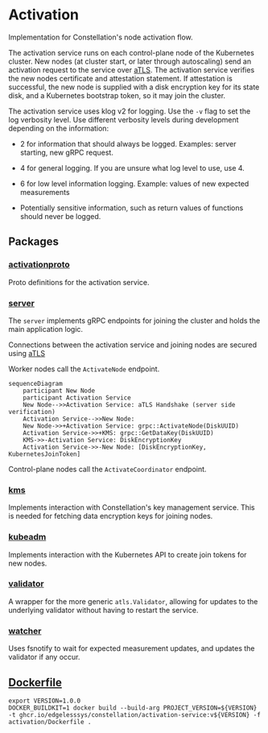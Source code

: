 # Activation

Implementation for Constellation's node activation flow.

The activation service runs on each control-plane node of the Kubernetes cluster.
New nodes (at cluster start, or later through autoscaling) send an activation request to the service over [aTLS](../coordinator/atls/).
The activation service verifies the new nodes certificate and attestation statement.
If attestation is successful, the new node is supplied with a disk encryption key for its state disk, and a Kubernetes bootstrap token, so it may join the cluster.

The activation service uses klog v2 for logging.
Use the `-v` flag to set the log verbosity level.
Use different verbosity levels during development depending on the information:

* 2 for information that should always be logged. Examples: server starting, new gRPC request.

* 4 for general logging. If you are unsure what log level to use, use 4.

* 6 for low level information logging. Example: values of new expected measurements

* Potentially sensitive information, such as return values of functions should never be logged.

## Packages

### [activationproto](./activationproto/)

Proto definitions for the activation service.

### [server](./server/)

The `server` implements gRPC endpoints for joining the cluster and holds the main application logic.

Connections between the activation service and joining nodes are secured using [aTLS](../internal/atls/README.md)

Worker nodes call the `ActivateNode` endpoint.

```mermaid
sequenceDiagram
    participant New Node
    participant Activation Service
    New Node-->>Activation Service: aTLS Handshake (server side verification)
    Activation Service-->>New Node: 
    New Node->>+Activation Service: grpc::ActivateNode(DiskUUID)
    Activation Service->>+KMS: grpc::GetDataKey(DiskUUID)
    KMS->>-Activation Service: DiskEncryptionKey
    Activation Service->>-New Node: [DiskEncryptionKey, KubernetesJoinToken]
```

Control-plane nodes call the `ActivateCoordinator` endpoint.

### [kms](./kms/)

Implements interaction with Constellation's key management service.
This is needed for fetching data encryption keys for joining nodes.

### [kubeadm](./kubeadm/)

Implements interaction with the Kubernetes API to create join tokens for new nodes.

### [validator](./validator/)

A wrapper for the more generic `atls.Validator`, allowing for updates to the underlying validator without having to restart the service.

### [watcher](./watcher/)

Uses fsnotify to wait for expected measurement updates, and updates the validator if any occur.

## [Dockerfile](./Dockerfile)

```shell
export VERSION=1.0.0
DOCKER_BUILDKIT=1 docker build --build-arg PROJECT_VERSION=${VERSION} -t ghcr.io/edgelesssys/constellation/activation-service:v${VERSION} -f activation/Dockerfile .
```

